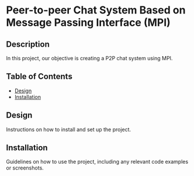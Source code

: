 # Peer-to-peer Chat System Based on Message Passing Interface (MPI)

## Description

In this project, our objective is creating a P2P chat system using MPI.

## Table of Contents

- [Design](#design)
- [Installation](#installation)
<!-- - [](#contributing)
- [License](#license) -->

## Design
Instructions on how to install and set up the project.

## Installation

Guidelines on how to use the project, including any relevant code examples or screenshots.


